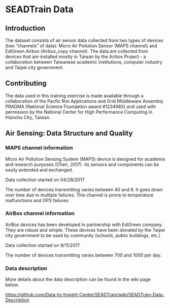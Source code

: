 # SEADTrain Data


## Introduction
The dataset consists of air sensor data collected from two types of devices (two “channels” of data): Micro Air Pollution Sensor (MAPS channel) and EdiGreen Airbox (Airbox_copy channel).  The data are collected from devices that are installed mostly in Taiwan by the Airbox Project - a collaboration between Taiwanese academic institutions, computer industry and Taipei city government.  

## Contributing
The data used in this training exercise is made available through a collaboration of the Pacfic Rim Applications and Grid Middleware Assembly PRAGMA (National Science Foundation award #1234983) and used with permission by the National Center for High Performance Computing in Hsinchu City, Taiwan. 

## Air Sensing: Data Structure and Quality

### MAPS channel information
Micro Air Pollution Sensing System (MAPS) device is designed for academia and research purposes (Chen, 2017). Its sensors and components can be easily extended and exchanged.

Data collection started on 04/28/2017

The number of devices transmitting varies between 40 and 6. It goes down over time due to multiple failures. This channel is prone to temperature malfunctions and GPS failures.

### AirBox channel information

AirBox devices has been developed in partnership with EdiGreen company. They are robust and simple. These devices have been donated by the Taipei city government to be used by community (schools, public buildings, etc.) 

Data collection started on 9/11/2017

The number of devices transmitting varies  between 700 and 1000 per day.

### Data description

More details about the data description can be found in the wiki page below.

https://github.com/Data-to-Insight-Center/SEADTrain/wiki/SEADTrain-Data-Description


